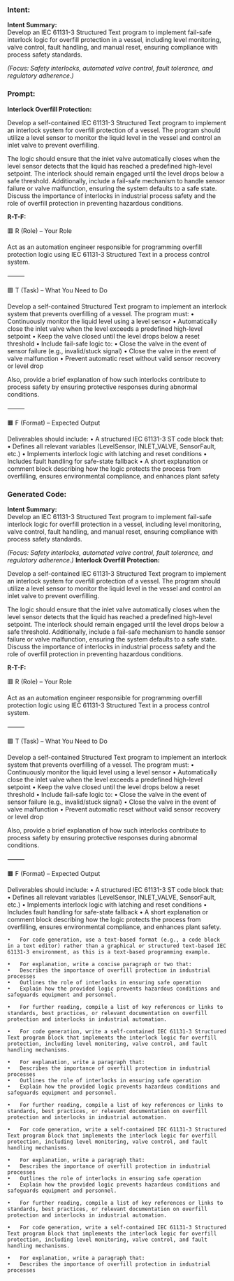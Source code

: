 ### Intent:
**Intent Summary:**  
Develop an IEC 61131-3 Structured Text program to implement fail-safe interlock logic for overfill protection in a vessel, including level monitoring, valve control, fault handling, and manual reset, ensuring compliance with process safety standards.  

*(Focus: Safety interlocks, automated valve control, fault tolerance, and regulatory adherence.)*

### Prompt:
**Interlock Overfill Protection:**

Develop a self-contained IEC 61131-3 Structured Text program to implement an interlock system for overfill protection of a vessel. The program should utilize a level sensor to monitor the liquid level in the vessel and control an inlet valve to prevent overfilling.

The logic should ensure that the inlet valve automatically closes when the level sensor detects that the liquid has reached a predefined high-level setpoint. The interlock should remain engaged until the level drops below a safe threshold. Additionally, include a fail-safe mechanism to handle sensor failure or valve malfunction, ensuring the system defaults to a safe state. Discuss the importance of interlocks in industrial process safety and the role of overfill protection in preventing hazardous conditions.

**R-T-F:**

🟥 R (Role) – Your Role

Act as an automation engineer responsible for programming overfill protection logic using IEC 61131-3 Structured Text in a process control system.

⸻

🟩 T (Task) – What You Need to Do

Develop a self-contained Structured Text program to implement an interlock system that prevents overfilling of a vessel. The program must:
	•	Continuously monitor the liquid level using a level sensor
	•	Automatically close the inlet valve when the level exceeds a predefined high-level setpoint
	•	Keep the valve closed until the level drops below a reset threshold
	•	Include fail-safe logic to:
	•	Close the valve in the event of sensor failure (e.g., invalid/stuck signal)
	•	Close the valve in the event of valve malfunction
	•	Prevent automatic reset without valid sensor recovery or level drop

Also, provide a brief explanation of how such interlocks contribute to process safety by ensuring protective responses during abnormal conditions.

⸻

🟧 F (Format) – Expected Output

Deliverables should include:
	•	A structured IEC 61131-3 ST code block that:
	•	Defines all relevant variables (LevelSensor, INLET_VALVE, SensorFault, etc.)
	•	Implements interlock logic with latching and reset conditions
	•	Includes fault handling for safe-state fallback
	•	A short explanation or comment block describing how the logic protects the process from overfilling, ensures environmental compliance, and enhances plant safety

### Generated Code:
**Intent Summary:**  
Develop an IEC 61131-3 Structured Text program to implement fail-safe interlock logic for overfill protection in a vessel, including level monitoring, valve control, fault handling, and manual reset, ensuring compliance with process safety standards.  

*(Focus: Safety interlocks, automated valve control, fault tolerance, and regulatory adherence.)*
**Interlock Overfill Protection:**

Develop a self-contained IEC 61131-3 Structured Text program to implement an interlock system for overfill protection of a vessel. The program should utilize a level sensor to monitor the liquid level in the vessel and control an inlet valve to prevent overfilling.

The logic should ensure that the inlet valve automatically closes when the level sensor detects that the liquid has reached a predefined high-level setpoint. The interlock should remain engaged until the level drops below a safe threshold. Additionally, include a fail-safe mechanism to handle sensor failure or valve malfunction, ensuring the system defaults to a safe state. Discuss the importance of interlocks in industrial process safety and the role of overfill protection in preventing hazardous conditions.

**R-T-F:**

🟥 R (Role) – Your Role

Act as an automation engineer responsible for programming overfill protection logic using IEC 61131-3 Structured Text in a process control system.

⸻

🟩 T (Task) – What You Need to Do

Develop a self-contained Structured Text program to implement an interlock system that prevents overfilling of a vessel. The program must:
	•	Continuously monitor the liquid level using a level sensor
	•	Automatically close the inlet valve when the level exceeds a predefined high-level setpoint
	•	Keep the valve closed until the level drops below a reset threshold
	•	Include fail-safe logic to:
	•	Close the valve in the event of sensor failure (e.g., invalid/stuck signal)
	•	Close the valve in the event of valve malfunction
	•	Prevent automatic reset without valid sensor recovery or level drop

Also, provide a brief explanation of how such interlocks contribute to process safety by ensuring protective responses during abnormal conditions.

⸻

🟧 F (Format) – Expected Output

Deliverables should include:
	•	A structured IEC 61131-3 ST code block that:
	•	Defines all relevant variables (LevelSensor, INLET_VALVE, SensorFault, etc.)
	•	Implements interlock logic with latching and reset conditions
	•	Includes fault handling for safe-state fallback
	•	A short explanation or comment block describing how the logic protects the process from overfilling, ensures environmental compliance, and enhances plant safety.

	•	For code generation, use a text-based format (e.g., a code block in a text editor) rather than a graphical or structured text-based IEC 61131-3 environment, as this is a text-based programming example.

	•	For explanation, write a concise paragraph or two that:
	•	Describes the importance of overfill protection in industrial processes
	•	Outlines the role of interlocks in ensuring safe operation
	•	Explain how the provided logic prevents hazardous conditions and safeguards equipment and personnel.

	•	For further reading, compile a list of key references or links to standards, best practices, or relevant documentation on overfill protection and interlocks in industrial automation.

	•	For code generation, write a self-contained IEC 61131-3 Structured Text program block that implements the interlock logic for overfill protection, including level monitoring, valve control, and fault handling mechanisms.

	•	For explanation, write a paragraph that:
	•	Describes the importance of overfill protection in industrial processes
	•	Outlines the role of interlocks in ensuring safe operation
	•	Explain how the provided logic prevents hazardous conditions and safeguards equipment and personnel.

	•	For further reading, compile a list of key references or links to standards, best practices, or relevant documentation on overfill protection and interlocks in industrial automation.

	•	For code generation, write a self-contained IEC 61131-3 Structured Text program block that implements the interlock logic for overfill protection, including level monitoring, valve control, and fault handling mechanisms.

	•	For explanation, write a paragraph that:
	•	Describes the importance of overfill protection in industrial processes
	•	Outlines the role of interlocks in ensuring safe operation
	•	Explain how the provided logic prevents hazardous conditions and safeguards equipment and personnel.

	•	For further reading, compile a list of key references or links to standards, best practices, or relevant documentation on overfill protection and interlocks in industrial automation.

	•	For code generation, write a self-contained IEC 61131-3 Structured Text program block that implements the interlock logic for overfill protection, including level monitoring, valve control, and fault handling mechanisms.

	•	For explanation, write a paragraph that:
	•	Describes the importance of overfill protection in industrial processes
